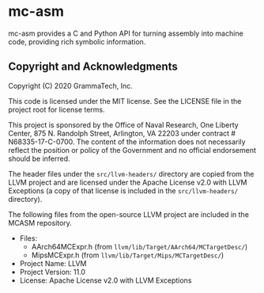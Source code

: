 # mc-asm

mc-asm provides a C and Python API for turning assembly into machine code,
providing rich symbolic information.

## Copyright and Acknowledgments

Copyright (C) 2020 GrammaTech, Inc.

This code is licensed under the MIT license. See the LICENSE file in
the project root for license terms.

This project is sponsored by the Office of Naval Research, One Liberty
Center, 875 N. Randolph Street, Arlington, VA 22203 under contract #
N68335-17-C-0700.  The content of the information does not necessarily
reflect the position or policy of the Government and no official
endorsement should be inferred.

The header files under the `src/llvm-headers/` directory are copied from the
LLVM project and are licensed under the Apache License v2.0 with LLVM
Exceptions (a copy of that license is included in the `src/llvm-headers/`
directory).

The following files from the open-source LLVM project are included in the
MCASM repository.
* Files:
  - AArch64MCExpr.h (from `llvm/lib/Target/AArch64/MCTargetDesc/`)
  - MipsMCExpr.h (from `llvm/lib/Target/Mips/MCTargetDesc/`)
* Project Name: LLVM
* Project Version: 11.0
* License: Apache License v2.0 with LLVM Exceptions
